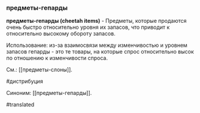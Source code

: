 ### предметы-гепарды

**предметы-гепарды (cheetah items)** - Предметы, которые продаются очень быстро относительно уровня их запасов, что приводит к относительно высокому обороту запасов.

Использование: из-за взаимосвязи между изменчивостью и уровнем запасов гепарды - это те товары, на которые спрос относительно высок по отношению к изменчивости спроса.

См.: [[предметы-слоны]].

#дистрибуция

Синоним: [[предметы-гепарды]].

#translated
